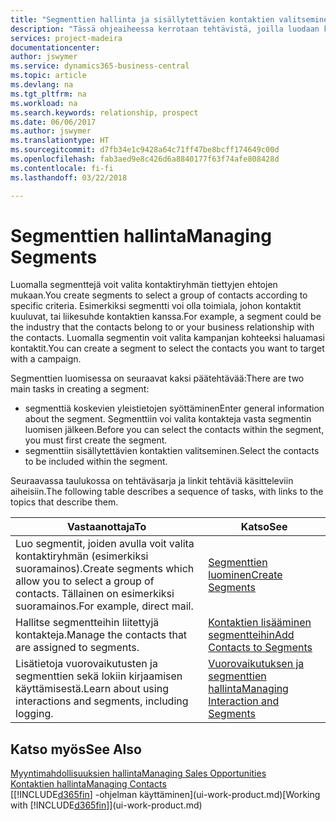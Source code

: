 ```yaml
---
title: "Segmenttien hallinta ja sisällytettävien kontaktien valitseminen| Microsoft Docs"
description: "Tässä ohjeaiheessa kerrotaan tehtävistä, joilla luodaan kontaktiryhmät tiettyjen ehtojen mukaan valitseva segmentti. Kyse voi olla esimerkiksi tietyn kohdetoimialan kontaktit."
services: project-madeira
documentationcenter: 
author: jswymer
ms.service: dynamics365-business-central
ms.topic: article
ms.devlang: na
ms.tgt_pltfrm: na
ms.workload: na
ms.search.keywords: relationship, prospect
ms.date: 06/06/2017
ms.author: jswymer
ms.translationtype: HT
ms.sourcegitcommit: d7fb34e1c9428a64c71ff47be8bcff174649c00d
ms.openlocfilehash: fab3aed9e8c426d6a8840177f63f74afe808428d
ms.contentlocale: fi-fi
ms.lasthandoff: 03/22/2018

---
```

# <a name="managing-segments"></a><span data-ttu-id="f8ecd-103">Segmenttien hallinta</span><span class="sxs-lookup"><span data-stu-id="f8ecd-103">Managing Segments</span></span>
<span data-ttu-id="f8ecd-104">Luomalla segmenttejä voit valita kontaktiryhmän tiettyjen ehtojen mukaan.</span><span class="sxs-lookup"><span data-stu-id="f8ecd-104">You create segments to select a group of contacts according to specific criteria.</span></span> <span data-ttu-id="f8ecd-105">Esimerkiksi segmentti voi olla toimiala, johon kontaktit kuuluvat, tai liikesuhde kontaktien kanssa.</span><span class="sxs-lookup"><span data-stu-id="f8ecd-105">For example, a segment could be the industry that the contacts belong to or your business relationship with the contacts.</span></span> <span data-ttu-id="f8ecd-106">Luomalla segmentin voit valita kampanjan kohteeksi haluamasi kontaktit.</span><span class="sxs-lookup"><span data-stu-id="f8ecd-106">You can create a segment to select the contacts you want to target with a campaign.</span></span>

<span data-ttu-id="f8ecd-107">Segmenttien luomisessa on seuraavat kaksi päätehtävää:</span><span class="sxs-lookup"><span data-stu-id="f8ecd-107">There are two main tasks in creating a segment:</span></span>

* <span data-ttu-id="f8ecd-108">segmenttiä koskevien yleistietojen syöttäminen</span><span class="sxs-lookup"><span data-stu-id="f8ecd-108">Enter general information about the segment.</span></span> <span data-ttu-id="f8ecd-109">Segmenttiin voi valita kontakteja vasta segmentin luomisen jälkeen.</span><span class="sxs-lookup"><span data-stu-id="f8ecd-109">Before you can select the contacts within the segment, you must first create the segment.</span></span>
* <span data-ttu-id="f8ecd-110">segmenttiin sisällytettävien kontaktien valitseminen.</span><span class="sxs-lookup"><span data-stu-id="f8ecd-110">Select the contacts to be included within the segment.</span></span>

<span data-ttu-id="f8ecd-111">Seuraavassa taulukossa on tehtäväsarja ja linkit tehtäviä käsitteleviin aiheisiin.</span><span class="sxs-lookup"><span data-stu-id="f8ecd-111">The following table describes a sequence of tasks, with links to the topics that describe them.</span></span> 

| <span data-ttu-id="f8ecd-112">Vastaanottaja</span><span class="sxs-lookup"><span data-stu-id="f8ecd-112">To</span></span> | <span data-ttu-id="f8ecd-113">Katso</span><span class="sxs-lookup"><span data-stu-id="f8ecd-113">See</span></span> |
| --- | --- |
| <span data-ttu-id="f8ecd-114">Luo segmentit, joiden avulla voit valita kontaktiryhmän (esimerkiksi suoramainos).</span><span class="sxs-lookup"><span data-stu-id="f8ecd-114">Create segments which allow you to select a group of contacts.</span></span> <span data-ttu-id="f8ecd-115">Tällainen on esimerkiksi suoramainos.</span><span class="sxs-lookup"><span data-stu-id="f8ecd-115">For example, direct mail.</span></span> |[<span data-ttu-id="f8ecd-116">Segmenttien luominen</span><span class="sxs-lookup"><span data-stu-id="f8ecd-116">Create Segments</span></span>](marketing-how-create-segment.md) |
| <span data-ttu-id="f8ecd-117">Hallitse segmentteihin liitettyjä kontakteja.</span><span class="sxs-lookup"><span data-stu-id="f8ecd-117">Manage the contacts that are assigned to segments.</span></span> |[<span data-ttu-id="f8ecd-118">Kontaktien lisääminen segmentteihin</span><span class="sxs-lookup"><span data-stu-id="f8ecd-118">Add Contacts to Segments</span></span>](marketing-add-contact-segment.md) |
| <span data-ttu-id="f8ecd-119">Lisätietoja vuorovaikutusten ja segmenttien sekä lokiin kirjaamisen käyttämisestä.</span><span class="sxs-lookup"><span data-stu-id="f8ecd-119">Learn about using interactions and segments, including logging.</span></span> |[<span data-ttu-id="f8ecd-120">Vuorovaikutuksen ja segmenttien hallinta</span><span class="sxs-lookup"><span data-stu-id="f8ecd-120">Managing Interaction and Segments</span></span>](marketing-interaction-segments.md) |

## <a name="see-also"></a><span data-ttu-id="f8ecd-121">Katso myös</span><span class="sxs-lookup"><span data-stu-id="f8ecd-121">See Also</span></span>
[<span data-ttu-id="f8ecd-122">Myyntimahdollisuuksien hallinta</span><span class="sxs-lookup"><span data-stu-id="f8ecd-122">Managing Sales Opportunities</span></span>](marketing-manage-sales-opportunities.md)  
[<span data-ttu-id="f8ecd-123">Kontaktien hallinta</span><span class="sxs-lookup"><span data-stu-id="f8ecd-123">Managing Contacts</span></span>](marketing-contacts.md)  
<span data-ttu-id="f8ecd-124">[[!INCLUDE[d365fin](includes/d365fin_md.md)] -ohjelman käyttäminen](ui-work-product.md)</span><span class="sxs-lookup"><span data-stu-id="f8ecd-124">[Working with [!INCLUDE[d365fin](includes/d365fin_md.md)]](ui-work-product.md)</span></span>


